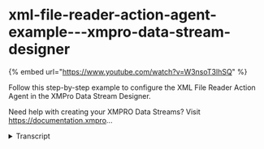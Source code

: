 # xml-file-reader-action-agent-example---xmpro-data-stream-designer
{% embed url="https://www.youtube.com/watch?v=W3nsoT3lhSQ" %}



Follow this step-by-step example to configure the XML File Reader Action Agent in the XMPro Data Stream Designer.

Need help with creating your XMPRO Data Streams? Visit https://documentation.xmpro...
<details>
<summary>Transcript</summary>Follow this step-by-step example to configure the XML File Reader Action Agent in the XMPro Data Stream Designer.

Need help with creating your XMPRO Data Streams? Visit https://documentation.xmpro...
this example demonstrates how to use the

xml file reader agent to read a file

from a supplied path and extract the

values of nodes via xpath expressions

first drag the agent onto the canvas

link the input to the streamed data and

output to the printer

save the data stream and click on the

agent to configure it

add a property with pump id as the

output column and its x path expression

add another property for under

maintenance

add a property for the service date

add another for the manufacturer

add the last one for type

apply the changes

save the data stream

publish it and let's look at the live

data view the event received contains

the xml file path which is red and the

value of the first matched node for each

xpath expression is used for that column

you can download the files below to try

them out yourself

and for more information about this

agent's properties head to the

configuration page thank you
</details>